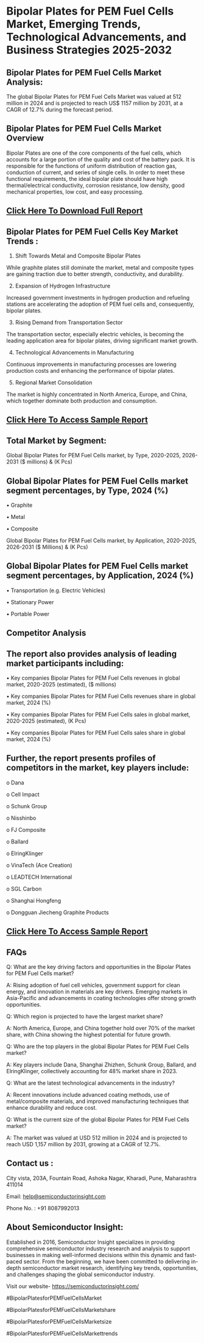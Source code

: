 Bipolar Plates for PEM Fuel Cells Market, Emerging Trends, Technological Advancements, and Business Strategies 2025-2032
=
Bipolar Plates for PEM Fuel Cells Market Analysis:
-
The global Bipolar Plates for PEM Fuel Cells Market was valued at 512 million in 2024 and is projected to reach US$ 1157 million by 2031, at a CAGR of 12.7% during the forecast period.

Bipolar Plates for PEM Fuel Cells Market Overview
-
Bipolar Plates are one of the core components of the fuel cells, which accounts for a large portion of the quality and cost of the battery pack. It is responsible for the functions of uniform distribution of reaction gas, conduction of current, and series of single cells. In order to meet these functional requirements, the ideal bipolar plate should have high thermal/electrical conductivity, corrosion resistance, low density, good mechanical properties, low cost, and easy processing.

[Click Here To Download Full Report](https://semiconductorinsight.com/report/bipolar-plates-for-pem-fuel-cells-market/)
-
Bipolar Plates for PEM Fuel Cells Key Market Trends  :
-
1.	Shift Towards Metal and Composite Bipolar Plates

While graphite plates still dominate the market, metal and composite types are gaining traction due to better strength, conductivity, and durability.

2.	Expansion of Hydrogen Infrastructure

Increased government investments in hydrogen production and refueling stations are accelerating the adoption of PEM fuel cells and, consequently, bipolar plates.

3.	Rising Demand from Transportation Sector

The transportation sector, especially electric vehicles, is becoming the leading application area for bipolar plates, driving significant market growth.

4.	Technological Advancements in Manufacturing

Continuous improvements in manufacturing processes are lowering production costs and enhancing the performance of bipolar plates.

5.	Regional Market Consolidation

The market is highly concentrated in North America, Europe, and China, which together dominate both production and consumption.

[Click Here To Access Sample Report](https://semiconductorinsight.com/download-sample-report/?product_id=91000)
-
Total Market by Segment:
-
Global Bipolar Plates for PEM Fuel Cells market, by Type, 2020-2025, 2026-2031 ($ millions) & (K Pcs)

Global Bipolar Plates for PEM Fuel Cells market segment percentages, by Type, 2024 (%)
-
•	Graphite

•	Metal

•	Composite

Global Bipolar Plates for PEM Fuel Cells market, by Application, 2020-2025, 2026-2031 ($ Millions) & (K Pcs)

Global Bipolar Plates for PEM Fuel Cells market segment percentages, by Application, 2024 (%)
-
•	Transportation (e.g. Electric Vehicles)

•	Stationary Power

•	Portable Power

Competitor Analysis
-
The report also provides analysis of leading market participants including:
-
•	Key companies Bipolar Plates for PEM Fuel Cells revenues in global market, 2020-2025 (estimated), ($ millions)

•	Key companies Bipolar Plates for PEM Fuel Cells revenues share in global market, 2024 (%)

•	Key companies Bipolar Plates for PEM Fuel Cells sales in global market, 2020-2025 (estimated), (K Pcs)

•	Key companies Bipolar Plates for PEM Fuel Cells sales share in global market, 2024 (%)

Further, the report presents profiles of competitors in the market, key players include:
-
o	Dana

o	Cell Impact

o	Schunk Group

o	Nisshinbo

o	FJ Composite

o	Ballard

o	ElringKlinger

o	VinaTech (Ace Creation)

o	LEADTECH International

o	SGL Carbon

o	Shanghai Hongfeng

o	Dongguan Jiecheng Graphite Products

[Click Here To Access Sample Report](https://semiconductorinsight.com/download-sample-report/?product_id=91000)
-
FAQs
-
Q: What are the key driving factors and opportunities in the Bipolar Plates for PEM Fuel Cells market?

A: Rising adoption of fuel cell vehicles, government support for clean energy, and innovation in materials are key drivers. Emerging markets in Asia-Pacific and advancements in coating technologies offer strong growth opportunities.

Q: Which region is projected to have the largest market share?

A: North America, Europe, and China together hold over 70% of the market share, with China showing the highest potential for future growth.

Q: Who are the top players in the global Bipolar Plates for PEM Fuel Cells market?

A: Key players include Dana, Shanghai Zhizhen, Schunk Group, Ballard, and ElringKlinger, collectively accounting for 48% market share in 2023.

Q: What are the latest technological advancements in the industry?

A: Recent innovations include advanced coating methods, use of metal/composite materials, and improved manufacturing techniques that enhance durability and reduce cost.

Q: What is the current size of the global Bipolar Plates for PEM Fuel Cells market?

A: The market was valued at USD 512 million in 2024 and is projected to reach USD 1,157 million by 2031, growing at a CAGR of 12.7%.

Contact us : 
-
City vista, 203A, Fountain Road, Ashoka Nagar, Kharadi, Pune, Maharashtra 411014

Email: help@semiconductorinsight.com

Phone No. : +91 8087992013

About Semiconductor Insight:
-
Established in 2016, Semiconductor Insight specializes in providing comprehensive semiconductor industry research and analysis to support businesses in making well-informed decisions within this dynamic and fast-paced sector. From the beginning, we have been committed to delivering in-depth semiconductor market research, identifying key trends, opportunities, and challenges shaping the global semiconductor industry.

Visit our website- https://semiconductorinsight.com/

#BipolarPlatesforPEMFuelCellsMarket 

#BipolarPlatesforPEMFuelCellsMarketshare

#BipolarPlatesforPEMFuelCellsMarketsize

#BipolarPlatesforPEMFuelCellsMarkettrends 
 
 

